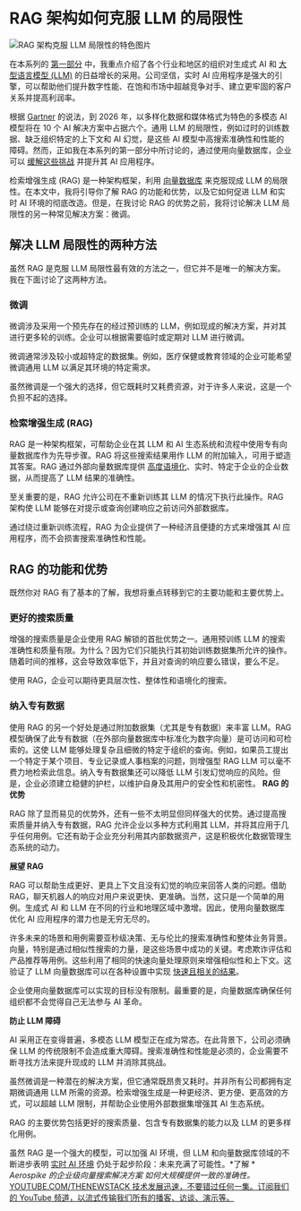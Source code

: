 # RAG 架构如何克服 LLM 的局限性

![RAG 架构克服 LLM 局限性的特色图片](https://cdn.thenewstack.io/media/2024/04/f55e74a6-rag-architecture-overcomes-llm-limitation-1024x576.jpg)

在本系列的 [第一部分](https://thenewstack.io/how-to-cure-llm-weaknesses-with-vector-databases/) 中，我重点介绍了各个行业和地区的组织对生成式 AI 和 [大型语言模型 (LLM)](https://thenewstack.io/llm/) 的日益增长的采用。公司坚信，实时 AI 应用程序是强大的引擎，可以帮助他们提升数字性能、在饱和市场中超越竞争对手、建立更牢固的客户关系并提高利润率。

根据 [Gartner](https://www.gartner.com/en/articles/understand-and-exploit-gen-ai-with-gartner-s-new-impact-radar) 的说法，到 2026 年，以多样化数据和媒体格式为特色的多模态 AI 模型将在 10 个 AI 解决方案中占据六个。通用 LLM 的局限性，例如过时的训练数据、缺乏组织特定的上下文和 AI 幻觉，是这些 AI 模型中高搜索准确性和性能的障碍。然而，正如我在本系列的第一部分中所讨论的，通过使用向量数据库，企业可以 [缓解这些挑战](https://thenewstack.io/vector-search-what-you-need-to-know-before-getting-started/) 并提升其 AI 应用程序。

检索增强生成 (RAG) 是一种架构框架，利用 [向量数据库](https://aerospike.com/products/vector-database-search-llm/) 来克服现成 LLM 的局限性。在本文中，我将引导你了解 RAG 的功能和优势，以及它如何促进 LLM 和实时 AI 环境的彻底改造。但是，在我讨论 RAG 的优势之前，我将讨论解决 LLM 局限性的另一种常见解决方案：微调。

## 解决 LLM 局限性的两种方法

虽然 RAG 是克服 LLM 局限性最有效的方法之一，但它并不是唯一的解决方案。我在下面讨论了这两种方法。

### 微调

微调涉及采用一个预先存在的经过预训练的 LLM，例如现成的解决方案，并对其进行更多轮的训练。企业可以根据需要临时或定期对 LLM 进行微调。

微调通常涉及较小或超特定的数据集。例如，医疗保健或教育领域的企业可能希望微调通用 LLM 以满足其环境的特定需求。

虽然微调是一个强大的选择，但它既耗时又耗费资源，对于许多人来说，这是一个负担不起的选择。

### 检索增强生成 (RAG)

RAG 是一种架构框架，可帮助企业在其 LLM 和 AI 生态系统和流程中使用专有向量数据库作为先导步骤。RAG 将这些搜索结果用作 LLM 的附加输入，可用于塑造其答案。RAG 通过外部向量数据库提供 [高度语境化](https://aerospike.com/blog/contextual-ai-enhancements/)、实时、特定于企业的企业数据，从而提高了 LLM 结果的准确性。

至关重要的是，RAG 允许公司在不重新训练其 LLM 的情况下执行此操作。RAG 架构使 LLM 能够在对提示或查询创建响应之前访问外部数据库。

通过绕过重新训练流程，RAG 为企业提供了一种经济且便捷的方式来增强其 AI 应用程序，而不会损害搜索准确性和性能。

## RAG 的功能和优势

既然你对 RAG 有了基本的了解，我想将重点转移到它的主要功能和主要优势上。

### 更好的搜索质量

增强的搜索质量是企业使用 RAG 解锁的首批优势之一。通用预训练 LLM 的搜索准确性和质量有限。为什么？因为它们只能执行其初始训练数据集所允许的操作。随着时间的推移，这会导致效率低下，并且对查询的响应要么错误，要么不足。

使用 RAG，企业可以期待更具层次性、整体性和语境化的搜索。

### 纳入专有数据

使用 RAG 的另一个好处是通过附加数据集（尤其是专有数据）来丰富 LLM。RAG 模型确保了此专有数据（在外部向量数据库中标准化为数字向量）是可访问和可检索的。这使 LLM 能够处理复杂且细微的特定于组织的查询。例如，如果员工提出一个特定于某个项目、专业记录或人事档案的问题，则增强型 RAG LLM 可以毫不费力地检索此信息。纳入专有数据集还可以降低 LLM 引发幻觉响应的风险。但是，企业必须建立稳健的护栏，以维护自身及其用户的安全性和机密性。
**RAG 的优势**

RAG 除了显而易见的优势外，还有一些不太明显但同样强大的优势。通过提高搜索质量并纳入专有数据，RAG 允许企业以多种方式利用其 LLM，并将其应用于几乎任何用例。它还有助于企业充分利用其内部数据资产，这是积极优化数据管理生态系统的动力。

**展望 RAG**

RAG 可以帮助生成更好、更具上下文且没有幻觉的响应来回答人类的问题。借助 RAG，聊天机器人的响应对用户来说更快、更准确。当然，这只是一个简单的用例。生成式 AI 和 LLM 在不同的行业和地理区域中激增。因此，使用向量数据库优化 AI 应用程序的潜力也是无穷无尽的。

许多未来的场景和用例需要亚秒级决策、无与伦比的搜索准确性和整体业务背景。向量，特别是通过相似性搜索的力量，是这些场景中成功的关键。考虑欺诈评估和产品推荐等用例。这些利用了相同的快速向量处理原则来增强相似性和上下文。这验证了 LLM 向量数据库可以在各种设置中实现 [快速且相关的结果](https://thenewstack.io/how-to-get-peak-performance-without-a-vast-amount-of-memory/)。

企业使用向量数据库可以实现的目标没有限制。最重要的是，向量数据库确保任何组织都不会觉得自己无法参与 AI 革命。

**防止 LLM 障碍**

AI 采用正在变得普遍，多模态 LLM 模型正在成为常态。在此背景下，公司必须确保 LLM 的传统限制不会造成重大障碍。搜索准确性和性能是必须的，企业需要不断寻找方法来提升现成的 LLM 并消除其挑战。

虽然微调是一种潜在的解决方案，但它通常既昂贵又耗时。并非所有公司都拥有定期微调通用 LLM 所需的资源。检索增强生成是一种更经济、更方便、更高效的方式，可以超越 LLM 限制，并帮助企业使用外部数据集增强其 AI 生态系统。

RAG 的主要优势包括更好的搜索质量、包含专有数据集的能力以及 LLM 的更多样化用例。

虽然 RAG 是一个强大的模型，可以加强 AI 环境，但 LLM 和向量数据库领域的不断进步表明 [实时 AI 环境](https://aerospike.com/solutions/use-cases/database-for-ai-applications/) 仍处于起步阶段：未来充满了可能性。*了解 * *Aerospike 的企业级向量搜索解决方案* *如何大规模提供一致的准确性。* [
YOUTUBE.COM/THENEWSTACK
技术发展迅速，不要错过任何一集。订阅我们的 YouTube 频道，以流式传输我们所有的播客、访谈、演示等。
](https://youtube.com/thenewstack?sub_confirmation=1)